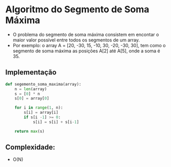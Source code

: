 # Algoritmo do Segmento de Soma Máxima

- O problema do segmento de soma máxima consistem em encontar o maior valor possível entre todos os segmentos de um array.
- Por exemplo: o array A = [20, -30, 15, -10, 30, -20, -30, 30], tem como o segmento de soma máxima as posições A[2] até A[5], onde a soma é 35.

## Implementação

```python
def segemento_soma_maxima(array):
    n = len(array)
    s = [0] * n
    s[0] = array[0]

    for i in range(1, n):
        s[i] = array[i]
        if s[i -1] >= 0:
            s[i] = s[i] + s[i-1]

    return max(s)
```

## Complexidade:

- O(N)
